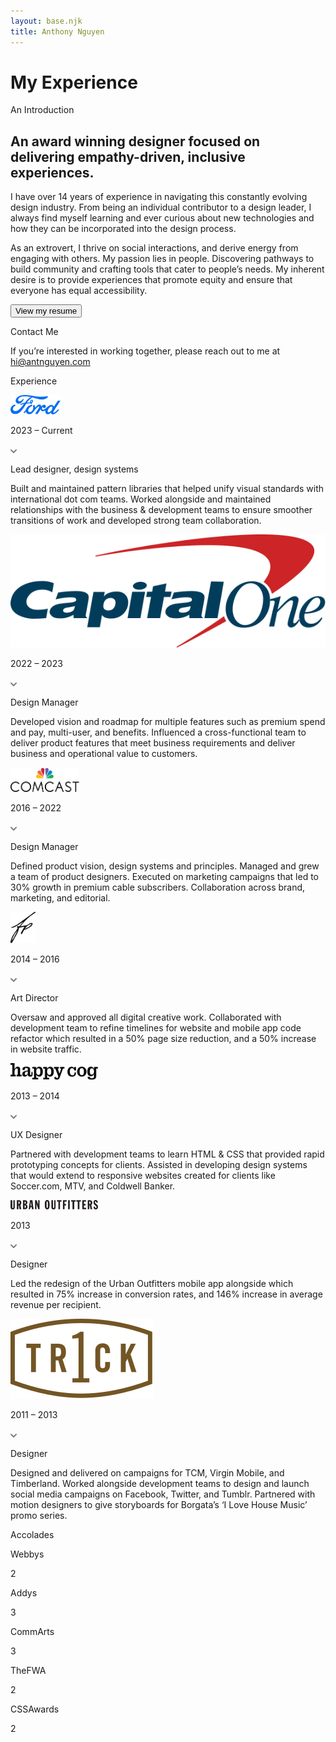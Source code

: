 ```yaml
---
layout: base.njk
title: Anthony Nguyen
---
```


<div class="row">
    <div class="col-xs-12">
        <h1 class="page-header">My Experience</h1>
    </div>
</div>

<div class="row">
    <div class="col-xs-12 col-lg-4">
        <p class="caption strong uppercase">An Introduction</p>
    </div>
    <div class="col-xs-12 col-lg-8">
        <h2 class="intro">An award winning designer focused on delivering empathy-driven, inclusive experiences.</h2>
        <p>I have over 14 years of experience in navigating this constantly evolving design industry. From being an individual contributor to a design leader, I always find myself learning and ever curious about new technologies and how they can be  incorporated into the design process.</p>
        <p>As an extrovert, I thrive on social interactions, and derive energy from engaging with others. My passion lies in people. Discovering pathways to build community and crafting tools that cater to people’s needs. My inherent desire is to provide experiences that promote equity and ensure that everyone has  equal accessibility.</p>
        <a class="no-fx" href="/static/a/anthony_nguyen-resume.pdf" target="_blank"><button class="btn">View my resume<span class="icon right-arrow"></span></button></a>
    </div>
</div>

<div class="row">
    <div class="col-xs-12 col-lg-4">
        <p class="caption strong uppercase">Contact Me</p>
    </div>
    <div class="col-xs-12 col-lg-8">
        <p>If you’re interested in working together, please reach out to me at <a href="mailto:hi@antnguyen.com" target="_blank">hi@antnguyen.com</a></p>
    </div>
</div>

<div class="row">
    <div class="col-xs-12 col-lg-4">
        <p class="caption strong uppercase">Experience</p>
    </div>
    <div class="col-xs-12 col-lg-8">
        <div class="accordion">
            <div class="accordion-item">
                <div class="accordion-header" onclick="toggleAccordion(this)">
                    <div class="accordion-left">
                        <img class="company-logo" style="width:80px;" src="/static/img/experience/company-logo/ford-logo.svg" alt="Placeholder Image">
                    </div>
                    <div class="accordion-right">
                        <p class="caption">2023 – Current</p>
                        <div class="indicator">
                            <svg class="plus-icon" width="10" height="6" viewBox="0 0 10 6" fill="none">
                                <path d="M1 1L5 5L9 1" stroke="#7F7F7F" stroke-width="2" stroke-linecap="round" stroke-linejoin="round"/>
                            </svg>
                            <svg class="minus-icon" width="10" height="6" viewBox="0 0 10 6" fill="none" style="display:none;">
                                <path d="M1 5L5 1L9 5" stroke="#7F7F7F" stroke-width="2" stroke-linecap="round" stroke-linejoin="round"/>
                            </svg>
                        </div>
                    </div>
                </div>
                <div class="accordion-content">
                    <p class="caption strong uppercase job-title">Lead designer, design systems</p>
                    <p class="caption">Built and maintained pattern libraries that helped unify visual standards with international dot com teams. Worked alongside and maintained relationships with the business & development teams to ensure smoother transitions of work and developed strong team collaboration.</p>
                </div>
            </div>
            <div class="accordion-item">
                <div class="accordion-header" onclick="toggleAccordion(this)">
                    <div class="accordion-left">
                        <img class="company-logo" src="/static/img/experience/company-logo/capital-one-logo.svg" alt="Placeholder Image">
                    </div>
                    <div class="accordion-right">
                        <p class="caption">2022 – 2023</p>
                        <div class="indicator">
                            <svg class="plus-icon" width="10" height="6" viewBox="0 0 10 6" fill="none">
                                <path d="M1 1L5 5L9 1" stroke="#7F7F7F" stroke-width="2" stroke-linecap="round" stroke-linejoin="round"/>
                            </svg>
                            <svg class="minus-icon" width="10" height="6" viewBox="0 0 10 6" fill="none" style="display:none;">
                                <path d="M1 5L5 1L9 5" stroke="#7F7F7F" stroke-width="2" stroke-linecap="round" stroke-linejoin="round"/>
                            </svg>
                        </div>
                    </div>
                </div>
                <div class="accordion-content">
                    <p class="caption strong uppercase job-title">Design Manager</p>
                    <p class="caption">Developed vision and roadmap for multiple features such as premium spend  and pay, multi-user, and benefits. Influenced a cross-functional team to deliver product features that meet business requirements and deliver business and operational value to customers.</p>
                </div>
            </div>
            <div class="accordion-item">
                <div class="accordion-header" onclick="toggleAccordion(this)">
                    <div class="accordion-left">
                        <img class="company-logo" style="width:110px;" src="/static/img/experience/company-logo/comcast-logo.svg" alt="Placeholder Image">
                    </div>
                    <div class="accordion-right">
                        <p class="caption">2016 – 2022</p>
                        <div class="indicator">
                            <svg class="plus-icon" width="10" height="6" viewBox="0 0 10 6" fill="none">
                                <path d="M1 1L5 5L9 1" stroke="#7F7F7F" stroke-width="2" stroke-linecap="round" stroke-linejoin="round"/>
                            </svg>
                            <svg class="minus-icon" width="10" height="6" viewBox="0 0 10 6" fill="none" style="display:none;">
                                <path d="M1 5L5 1L9 5" stroke="#7F7F7F" stroke-width="2" stroke-linecap="round" stroke-linejoin="round"/>
                            </svg>
                        </div>
                    </div>
                </div>
                <div class="accordion-content">
                    <p class="caption strong uppercase job-title">Design Manager</p>
                    <p class="caption">Defined product vision, design systems and principles. Managed and grew a team of product designers. Executed on marketing campaigns that led to 30% growth in premium cable subscribers. Collaboration across brand, marketing, and editorial.</p>
                </div>
            </div>
            <div class="accordion-item">
                <div class="accordion-header" onclick="toggleAccordion(this)">
                    <div class="accordion-left">
                        <img class="company-logo" style="width:40px;" src="/static/img/experience/company-logo/free-people-logo.svg" alt="Placeholder Image">
                    </div>
                    <div class="accordion-right">
                        <p class="caption">2014 – 2016</p>
                        <div class="indicator">
                            <svg class="plus-icon" width="10" height="6" viewBox="0 0 10 6" fill="none">
                                <path d="M1 1L5 5L9 1" stroke="#7F7F7F" stroke-width="2" stroke-linecap="round" stroke-linejoin="round"/>
                            </svg>
                            <svg class="minus-icon" width="10" height="6" viewBox="0 0 10 6" fill="none" style="display:none;">
                                <path d="M1 5L5 1L9 5" stroke="#7F7F7F" stroke-width="2" stroke-linecap="round" stroke-linejoin="round"/>
                            </svg>
                        </div>
                    </div>
                </div>
                <div class="accordion-content">
                    <p class="caption strong uppercase job-title">Art Director</p>
                    <p class="caption">Oversaw and approved all digital creative work. Collaborated with development team to refine timelines for website and mobile app code refactor which resulted in a 50% page size reduction, and a 50% increase in website traffic.</p>
                </div>
            </div>
            <div class="accordion-item">
                <div class="accordion-header" onclick="toggleAccordion(this)">
                    <div class="accordion-left">
                        <img class="company-logo" style="width:140px;" src="/static/img/experience/company-logo/happy-cog-logo.svg" alt="Placeholder Image">
                    </div>
                    <div class="accordion-right">
                        <p class="caption">2013 – 2014</p>
                        <div class="indicator">
                            <svg class="plus-icon" width="10" height="6" viewBox="0 0 10 6" fill="none">
                                <path d="M1 1L5 5L9 1" stroke="#7F7F7F" stroke-width="2" stroke-linecap="round" stroke-linejoin="round"/>
                            </svg>
                            <svg class="minus-icon" width="10" height="6" viewBox="0 0 10 6" fill="none" style="display:none;">
                                <path d="M1 5L5 1L9 5" stroke="#7F7F7F" stroke-width="2" stroke-linecap="round" stroke-linejoin="round"/>
                            </svg>
                        </div>
                    </div>
                </div>
                <div class="accordion-content">
                    <p class="caption strong uppercase job-title">UX Designer</p>
                    <p class="caption">Partnered with development teams to learn HTML & CSS that provided rapid prototyping concepts for clients. Assisted in developing design systems that would extend to responsive websites created for clients like Soccer.com, MTV, and Coldwell Banker.</p>
                </div>
            </div>
            <div class="accordion-item">
                <div class="accordion-header" onclick="toggleAccordion(this)">
                    <div class="accordion-left">
                        <img class="company-logo" style="width:140px;" src="/static/img/experience/company-logo/urban-outfitters-logo.svg" alt="Placeholder Image">
                    </div>
                    <div class="accordion-right">
                        <p class="caption">2013</p>
                        <div class="indicator">
                            <svg class="plus-icon" width="10" height="6" viewBox="0 0 10 6" fill="none">
                                <path d="M1 1L5 5L9 1" stroke="#7F7F7F" stroke-width="2" stroke-linecap="round" stroke-linejoin="round"/>
                            </svg>
                            <svg class="minus-icon" width="10" height="6" viewBox="0 0 10 6" fill="none" style="display:none;">
                                <path d="M1 5L5 1L9 5" stroke="#7F7F7F" stroke-width="2" stroke-linecap="round" stroke-linejoin="round"/>
                            </svg>
                        </div>
                    </div>
                </div>
                <div class="accordion-content">
                    <p class="caption strong uppercase job-title">Designer</p>
                    <p class="caption">Led the redesign of the Urban Outfitters mobile app alongside which resulted in 75% increase in conversion rates, and 146% increase in average revenue per recipient.</p>
                </div>
            </div>
            <div class="accordion-item">
                <div class="accordion-header" onclick="toggleAccordion(this)">
                    <div class="accordion-left">
                        <img class="company-logo" src="/static/img/experience/company-logo/1-trick-pony-logo.svg" alt="Placeholder Image">
                    </div>
                    <div class="accordion-right">
                        <p class="caption">2011 – 2013</p>
                        <div class="indicator">
                            <svg class="plus-icon" width="10" height="6" viewBox="0 0 10 6" fill="none">
                                <path d="M1 1L5 5L9 1" stroke="#7F7F7F" stroke-width="2" stroke-linecap="round" stroke-linejoin="round"/>
                            </svg>
                            <svg class="minus-icon" width="10" height="6" viewBox="0 0 10 6" fill="none" style="display:none;">
                                <path d="M1 5L5 1L9 5" stroke="#7F7F7F" stroke-width="2" stroke-linecap="round" stroke-linejoin="round"/>
                            </svg>
                        </div>
                    </div>
                </div>
                <div class="accordion-content">
                    <p class="caption strong uppercase job-title">Designer</p>
                    <p class="caption">Designed and delivered on campaigns for TCM, Virgin Mobile, and Timberland. Worked alongside development teams to design and launch social media campaigns on Facebook, Twitter, and Tumblr. Partnered with motion designers to give storyboards for Borgata’s ‘I Love House Music’ promo series.</p>
                </div>
            </div>
        </div>
    </div>
</div>

<div class="row">
    <div class="col-xs-12 col-lg-4">
        <p class="caption strong uppercase">Accolades</p>
    </div>
    <div class="col-xs-12 col-lg-8">
        <div class="accolade-container">
            <div class="accolade-row">
                <div class="accolade-left">
                    <p>Webbys</p>
                </div>
                <div class="accolade-right">
                    <p class="caption">2</p>
                </div>
            </div>
            <div class="accolade-row">
                <div class="accolade-left">
                    <p>Addys</p>
                </div>
                <div class="accolade-right">
                    <p class="caption">3</p>
                </div>
            </div>
            <div class="accolade-row">
                <div class="accolade-left">
                    <p>CommArts</p>
                </div>
                <div class="accolade-right">
                    <p class="caption">3</p>
                </div>
            </div>
            <div class="accolade-row">
                <div class="accolade-left">
                    <p>TheFWA</p>
                </div>
                <div class="accolade-right">
                    <p class="caption">2</p>
                </div>
            </div>
            <div class="accolade-row">
                <div class="accolade-left">
                    <p>CSSAwards</p>
                </div>
                <div class="accolade-right">
                    <p class="caption">2</p>
                </div>
            </div>
        </div>
    </div>
</div>
